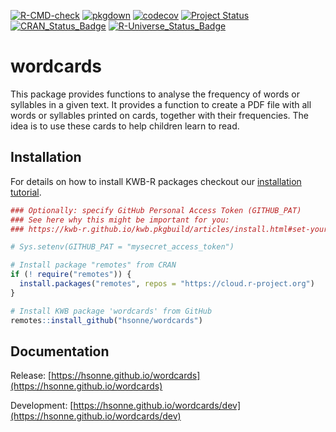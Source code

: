 [![R-CMD-check](https://github.com/hsonne/wordcards/workflows/R-CMD-check/badge.svg)](https://github.com/hsonne/wordcards/actions?query=workflow%3AR-CMD-check)
[![pkgdown](https://github.com/hsonne/wordcards/workflows/pkgdown/badge.svg)](https://github.com/hsonne/wordcards/actions?query=workflow%3Apkgdown)
[![codecov](https://codecov.io/github/hsonne/wordcards/branch/main/graphs/badge.svg)](https://codecov.io/github/hsonne/wordcards)
[![Project Status](https://img.shields.io/badge/lifecycle-experimental-orange.svg)](https://www.tidyverse.org/lifecycle/#experimental)
[![CRAN_Status_Badge](https://www.r-pkg.org/badges/version/wordcards)]()
[![R-Universe_Status_Badge](https://hsonne.r-universe.dev/badges/wordcards)](https://hsonne.r-universe.dev/)

# wordcards

This package provides functions to analyse the frequency of
words or syllables in a given text. It provides a function to create a
PDF file with all words or syllables printed on cards, together with
their frequencies. The idea is to use these cards to help children
learn to read.

## Installation

For details on how to install KWB-R packages checkout our [installation tutorial](https://kwb-r.github.io/kwb.pkgbuild/articles/install.html).

```r
### Optionally: specify GitHub Personal Access Token (GITHUB_PAT)
### See here why this might be important for you:
### https://kwb-r.github.io/kwb.pkgbuild/articles/install.html#set-your-github_pat

# Sys.setenv(GITHUB_PAT = "mysecret_access_token")

# Install package "remotes" from CRAN
if (! require("remotes")) {
  install.packages("remotes", repos = "https://cloud.r-project.org")
}

# Install KWB package 'wordcards' from GitHub
remotes::install_github("hsonne/wordcards")
```

## Documentation

Release: [https://hsonne.github.io/wordcards](https://hsonne.github.io/wordcards)

Development: [https://hsonne.github.io/wordcards/dev](https://hsonne.github.io/wordcards/dev)
